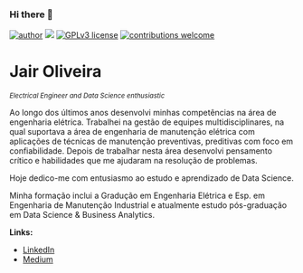### Hi there 👋

<!--
**JairOliveira2014/JairOliveira2014** is a ✨ _special_ ✨ repository because its `README.md` (this file) appears on your GitHub profile.

Here are some ideas to get you started:

- 🔭 I’m currently working on ...
- 🌱 I’m currently learning ...
- 👯 I’m looking to collaborate on ...
- 🤔 I’m looking for help with ...
- 💬 Ask me about ...
- 📫 How to reach me: ...
- 😄 Pronouns: ...
- ⚡ Fun fact: ...
-->

[![author](https://img.shields.io/badge/author-JairOliveira-red.svg)](https://www.linkedin.com/in/jairjloliveira/) [![](https://img.shields.io/badge/python-3.7+-blue.svg)](https://www.python.org/downloads/release/python-365/) [![GPLv3 license](https://img.shields.io/badge/License-GPLv3-blue.svg)](http://perso.crans.org/besson/LICENSE.html) [![contributions welcome](https://img.shields.io/badge/contributions-welcome-brightgreen.svg?style=flat)](https://github.com/JairOliveira2014/My_data_science/issues)


# Jair Oliveira
<sub>*Electrical Engineer and Data Science enthusiastic*</sub>

Ao longo dos últimos anos desenvolvi minhas competências na área de engenharia elétrica. Trabalhei na gestão de equipes multidisciplinares, na qual suportava a área de engenharia de manutenção elétrica com aplicações de técnicas de manutenção preventivas, preditivas com foco em confiabilidade. Depois de trabalhar nesta área desenvolvi pensamento crítico e habilidades que me ajudaram na resolução de problemas.

Hoje dedico-me com entusiasmo ao estudo e aprendizado de Data Science.

Minha formação inclui a Gradução em Engenharia Elétrica e Esp. em Engenharia de Manutenção Industrial e atualmente estudo pós-graduação em Data Science & Business Analytics.


**Links:**
* [LinkedIn](https://www.linkedin.com/in/jairjloliveira/)
* [Medium](https://medium.com/@jair.oliveira1204)
